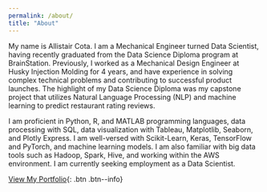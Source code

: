 ```yaml
---
permalink: /about/
title: "About"
---
```


My name is Allistair Cota. I am a Mechanical Engineer turned Data Scientist, having recently graduated from the Data Science Diploma program at BrainStation. Previously, I worked as a Mechanical Design Engineer at Husky Injection Molding for 4 years, and have experience in solving complex technical problems and contributing to successful product launches. The highlight of my Data Science Diploma was my capstone project that utilizes Natural Language Processing (NLP) and machine learning to predict restaurant rating reviews.

I am proficient in Python, R, and MATLAB programming languages, data processing with SQL, data visualization with Tableau, Matplotlib, Seaborn, and Plotly Express. I am well-versed with Scikit-Learn, Keras, TensorFlow and PyTorch, and machine learning models. I am also familiar with big data tools such as Hadoop, Spark, Hive, and working within the AWS environment. I am currently seeking employment as a Data Scientist.

[View My Portfolio](../portfolio){: .btn .btn--info}